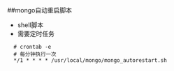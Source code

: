 ##mongo自动重启脚本

* shell脚本
* 需要定时任务

```
  # crontab -e
  # 每分钟执行一次
  */1 * * * * /usr/local/mongo/mongo_autorestart.sh
```
